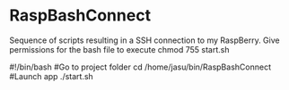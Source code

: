 # RaspBashConnect
Sequence of scripts resulting in a SSH connection to my RaspBerry.
Give permissions for the bash file to execute
chmod 755 start.sh


#!/bin/bash
#Go to project folder
cd /home/jasu/bin/RaspBashConnect
#Launch app
./start.sh
